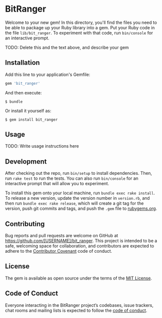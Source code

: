 # BitRanger

Welcome to your new gem! In this directory, you'll find the files you need to be able to package up your Ruby library into a gem. Put your Ruby code in the file `lib/bit_ranger`. To experiment with that code, run `bin/console` for an interactive prompt.

TODO: Delete this and the text above, and describe your gem

## Installation

Add this line to your application's Gemfile:

```ruby
gem 'bit_ranger'
```

And then execute:

    $ bundle

Or install it yourself as:

    $ gem install bit_ranger

## Usage

TODO: Write usage instructions here

## Development

After checking out the repo, run `bin/setup` to install dependencies. Then, run `rake test` to run the tests. You can also run `bin/console` for an interactive prompt that will allow you to experiment.

To install this gem onto your local machine, run `bundle exec rake install`. To release a new version, update the version number in `version.rb`, and then run `bundle exec rake release`, which will create a git tag for the version, push git commits and tags, and push the `.gem` file to [rubygems.org](https://rubygems.org).

## Contributing

Bug reports and pull requests are welcome on GitHub at https://github.com/[USERNAME]/bit_ranger. This project is intended to be a safe, welcoming space for collaboration, and contributors are expected to adhere to the [Contributor Covenant](http://contributor-covenant.org) code of conduct.

## License

The gem is available as open source under the terms of the [MIT License](https://opensource.org/licenses/MIT).

## Code of Conduct

Everyone interacting in the BitRanger project’s codebases, issue trackers, chat rooms and mailing lists is expected to follow the [code of conduct](https://github.com/[USERNAME]/bit_ranger/blob/master/CODE_OF_CONDUCT.md).
